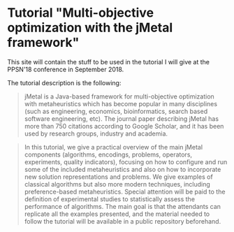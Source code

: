 # Tutorial "Multi-objective optimization with the jMetal framework"

This site will contain the stuff to be used in the tutorial I will give at the PPSN'18 conference in September 2018. 

The tutorial description is the following:

> jMetal is a Java-based framework for multi-objective optimization with metaheuristics which has become popular in many disciplines (such as engineering, economics, bioinformatics, search based software engineering, etc). The journal paper describing jMetal has more than 750 citations according to Google Scholar, and it has been used by research groups, industry and academia. 

> In this tutorial, we give a practical overview of the main jMetal components (algorithms, encodings, problems, operators, experiments, quality indicators), focusing on how to configure and run some of the included metaheuristics and also on how to incorporate new solution representations and problems. We give examples of classical algorithms but also more modern techniques, including preference-based metaheuristics. Special attention will be paid to the definition of experimental studies to statistically assess the performance of algorithms. The main goal is that the attendants can replicate all the examples presented, and the material needed to follow the tutorial will be available in a public repository beforehand.
